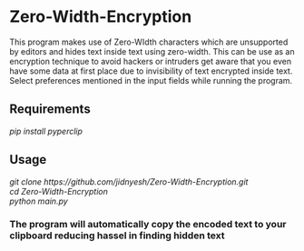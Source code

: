# Zero-Width-Encryption
This program makes use of Zero-WIdth characters which are unsupported by editors and hides text inside text using zero-width. This can be use as an encryption technique to avoid hackers or intruders get aware that you even have some data at first place due to invisibility of text encrypted inside text.<br>
Select preferences mentioned in the input fields while running the program.

<h2>Requirements</h2>

<i>pip install pyperclip</i>


<h2>Usage</h2>
<i>git clone https://github.com/jidnyesh/Zero-Width-Encryption.git</i><br>
<i>cd Zero-Width-Encryption</i><br>
<i>python main.py</i><br>


<h3>The program will automatically copy the encoded text to your clipboard reducing hassel in finding hidden text</h3>
